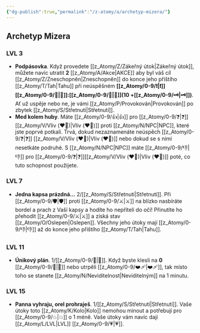 ```yaml
---
{"dg-publish":true,"permalink":"/z-atomy/a/archetyp-mizera/"}
---
```


## Archetyp Mizera
### LVL 3
- **Podpásovka**. Když provedete [[z_Atomy/Z/Zákeřný útok\|Zákeřný útok]], můžete navíc utratit **2** [[z_Atomy/A/Akce\|AKCE]] aby byl váš cíl [[z_Atomy/Z/Zneschopněn\|Zneschopněn]] do konce jeho příštího [[z_Atomy/T/Tah\|Tahu]] při neúspěšném **[[z_Atomy/0-9/❗\|❗]][[z_Atomy/0-9/💪\|💪]]:[[z_Atomy/0-9/📶\|📶]](10 +[[z_Atomy/0-9/🗝\|🗝]])**. Ať už uspěje nebo ne, je vámi [[z_Atomy/P/Provokován\|Provokován]] po zbytek [[z_Atomy/S/Střetnutí\|Střetnutí]].
- **Med kolem huby**. Máte [[z_Atomy/0-9/👍\|👍]] pro [[z_Atomy/0-9/❓\|❓]] [[z_Atomy/V/Vliv (❤️‍🔥)\|Vliv (❤️‍🔥)]] proti [[z_Atomy/N/NPC\|NPC]], které jste poprvé potkali. Trvá, dokud nezaznamenáte neúspěch [[z_Atomy/0-9/❓\|❓]] [[z_Atomy/V/Vliv (❤️‍🔥)\|Vliv (❤️‍🔥)]] nebo dokud se s nimi nesetkáte podruhé. S [[z_Atomy/N/NPC\|NPC]] máte [[z_Atomy/0-9/👎\|👎]] pro [[z_Atomy/0-9/❓\|❓]][[z_Atomy/V/Vliv (❤️‍🔥)\|Vliv (❤️‍🔥)]] poté, co tuto schopnost použijete.
### LVL 7
- **Jedna kapsa prázdná...** 2/[[z_Atomy/S/Střetnutí\|Střetnutí]]. Při [[z_Atomy/0-9/🛡️\|🛡️]] proti [[z_Atomy/0-9/⚔️\|⚔️]] na blízko nasbíráte bordel a prach z Vaší kapsy a hodíte ho nepříteli do očí! Přinutíte ho přehodit [[z_Atomy/0-9/⚔️\|⚔️]] a získá stav [[z_Atomy/O/Oslepen\|Oslepen]]. Všechny jeho útoky mají [[z_Atomy/0-9/👎\|👎]] až do konce jeho příštího [[z_Atomy/T/Tah\|Tahu]].

### LVL 11
- **Únikový plán**. 1/[[z_Atomy/0-9/🔋\|🔋]]. Když byste klesli na **0** [[z_Atomy/0-9/💖\|💖]] nebo utrpěli [[z_Atomy/0-9/❤️‍🩹\|❤️‍🩹]], tak místo toho se stanete [[z_Atomy/N/Neviditelnost\|Neviditelným]] na 1 minutu.

### LVL 15
- **Panna vyhraju, orel prohraješ**. 1/[[z_Atomy/S/Střetnutí\|Střetnutí]]. Vaše útoky toto [[z_Atomy/K/Kolo\|Kolo]] nemohou minout a potřebují pro [[z_Atomy/0-9/💥\|💥]] o 1 méně. Vaše útoky vám navíc dají [[z_Atomy/L/LVL\|LVL]] [[z_Atomy/0-9/💗\|💗]].
